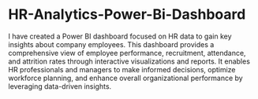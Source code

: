 # HR-Analytics-Power-Bi-Dashboard
I have created a Power BI dashboard focused on HR data to gain key insights about company employees. This dashboard provides a comprehensive view of employee performance, recruitment, attendance, and attrition rates through interactive visualizations and reports. It enables HR professionals and managers to make informed decisions, optimize workforce planning, and enhance overall organizational performance by leveraging data-driven insights.
